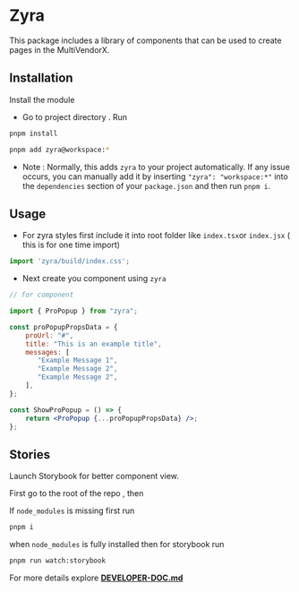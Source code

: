 # Zyra

This package includes a library of components that can be used to create pages in the MultiVendorX.

## Installation

Install the module

- Go to project directory . Run
```bash
pnpm install
```
```bash
pnpm add zyra@workspace:* 
```
- Note : Normally, this adds `zyra` to your project automatically. If any issue occurs, you can manually add it by inserting `"zyra": "workspace:*"` into the `dependencies` section of your `package.json` and then run `pnpm i`.
## Usage

- For zyra styles first include it into root folder like `index.tsx`or `index.jsx` ( this is for one time import)

```jsx
import 'zyra/build/index.css';
```
- Next create you component using `zyra`
```jsx
// for component 

import { ProPopup } from "zyra";

const proPopupPropsData = {
    proUrl: "#",
    title: "This is an example title",
    messages: [
       "Example Message 1",
       "Example Message 2",
       "Example Message 2",
    ],
};

const ShowProPopup = () => {
    return <ProPopup {...proPopupPropsData} />;
};

```

## Stories

Launch Storybook for better component view.

First go to the root of the repo , then

If `node_modules` is missing first run
```bash
pnpm i
```
when `node_modules` is fully installed then for storybook run
```bash
pnpm run watch:storybook
```

For more details explore [**DEVELOPER-DOC.md**](DEVELOPER-DOC.md)
